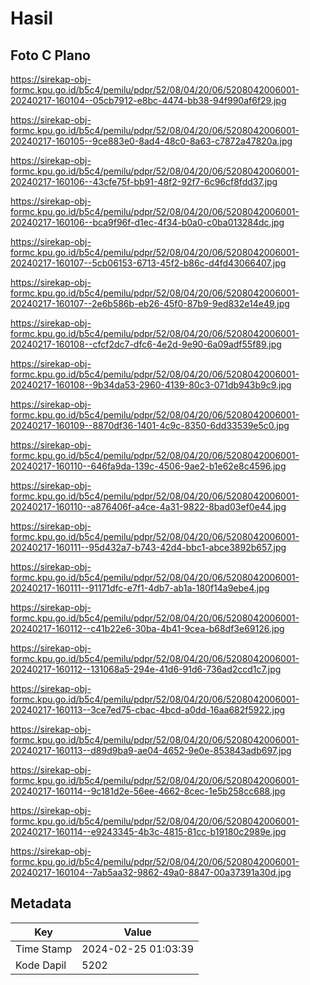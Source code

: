 # Hasil

## Foto C Plano

https://sirekap-obj-formc.kpu.go.id/b5c4/pemilu/pdpr/52/08/04/20/06/5208042006001-20240217-160104--05cb7912-e8bc-4474-bb38-94f990af6f29.jpg

https://sirekap-obj-formc.kpu.go.id/b5c4/pemilu/pdpr/52/08/04/20/06/5208042006001-20240217-160105--9ce883e0-8ad4-48c0-8a63-c7872a47820a.jpg

https://sirekap-obj-formc.kpu.go.id/b5c4/pemilu/pdpr/52/08/04/20/06/5208042006001-20240217-160106--43cfe75f-bb91-48f2-92f7-6c96cf8fdd37.jpg

https://sirekap-obj-formc.kpu.go.id/b5c4/pemilu/pdpr/52/08/04/20/06/5208042006001-20240217-160106--bca9f96f-d1ec-4f34-b0a0-c0ba013284dc.jpg

https://sirekap-obj-formc.kpu.go.id/b5c4/pemilu/pdpr/52/08/04/20/06/5208042006001-20240217-160107--5cb06153-6713-45f2-b86c-d4fd43066407.jpg

https://sirekap-obj-formc.kpu.go.id/b5c4/pemilu/pdpr/52/08/04/20/06/5208042006001-20240217-160107--2e6b586b-eb26-45f0-87b9-9ed832e14e49.jpg

https://sirekap-obj-formc.kpu.go.id/b5c4/pemilu/pdpr/52/08/04/20/06/5208042006001-20240217-160108--cfcf2dc7-dfc6-4e2d-9e90-6a09adf55f89.jpg

https://sirekap-obj-formc.kpu.go.id/b5c4/pemilu/pdpr/52/08/04/20/06/5208042006001-20240217-160108--9b34da53-2960-4139-80c3-071db943b9c9.jpg

https://sirekap-obj-formc.kpu.go.id/b5c4/pemilu/pdpr/52/08/04/20/06/5208042006001-20240217-160109--8870df36-1401-4c9c-8350-6dd33539e5c0.jpg

https://sirekap-obj-formc.kpu.go.id/b5c4/pemilu/pdpr/52/08/04/20/06/5208042006001-20240217-160110--646fa9da-139c-4506-9ae2-b1e62e8c4596.jpg

https://sirekap-obj-formc.kpu.go.id/b5c4/pemilu/pdpr/52/08/04/20/06/5208042006001-20240217-160110--a876406f-a4ce-4a31-9822-8bad03ef0e44.jpg

https://sirekap-obj-formc.kpu.go.id/b5c4/pemilu/pdpr/52/08/04/20/06/5208042006001-20240217-160111--95d432a7-b743-42d4-bbc1-abce3892b657.jpg

https://sirekap-obj-formc.kpu.go.id/b5c4/pemilu/pdpr/52/08/04/20/06/5208042006001-20240217-160111--91171dfc-e7f1-4db7-ab1a-180f14a9ebe4.jpg

https://sirekap-obj-formc.kpu.go.id/b5c4/pemilu/pdpr/52/08/04/20/06/5208042006001-20240217-160112--c41b22e6-30ba-4b41-9cea-b68df3e69126.jpg

https://sirekap-obj-formc.kpu.go.id/b5c4/pemilu/pdpr/52/08/04/20/06/5208042006001-20240217-160112--131068a5-294e-41d6-91d6-736ad2ccd1c7.jpg

https://sirekap-obj-formc.kpu.go.id/b5c4/pemilu/pdpr/52/08/04/20/06/5208042006001-20240217-160113--3ce7ed75-cbac-4bcd-a0dd-16aa682f5922.jpg

https://sirekap-obj-formc.kpu.go.id/b5c4/pemilu/pdpr/52/08/04/20/06/5208042006001-20240217-160113--d89d9ba9-ae04-4652-9e0e-853843adb697.jpg

https://sirekap-obj-formc.kpu.go.id/b5c4/pemilu/pdpr/52/08/04/20/06/5208042006001-20240217-160114--9c181d2e-56ee-4662-8cec-1e5b258cc688.jpg

https://sirekap-obj-formc.kpu.go.id/b5c4/pemilu/pdpr/52/08/04/20/06/5208042006001-20240217-160114--e9243345-4b3c-4815-81cc-b19180c2989e.jpg

https://sirekap-obj-formc.kpu.go.id/b5c4/pemilu/pdpr/52/08/04/20/06/5208042006001-20240217-160104--7ab5aa32-9862-49a0-8847-00a37391a30d.jpg


## Metadata

| Key        | Value               |
| ---------- | ------------------- |
| Time Stamp | 2024-02-25 01:03:39 |
| Kode Dapil | 5202                |




